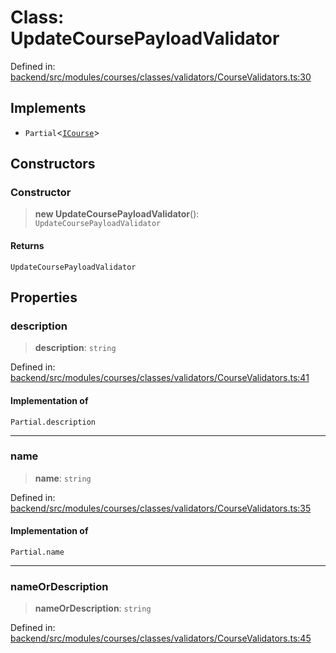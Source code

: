 # Class: UpdateCoursePayloadValidator

Defined in: [backend/src/modules/courses/classes/validators/CourseValidators.ts:30](https://github.com/continuousactivelearning/cal/blob/5ae0447098795fdcf3a415f0360ebe51565b6949/backend/src/modules/courses/classes/validators/CourseValidators.ts#L30)

## Implements

- `Partial`\<[`ICourse`](../../../../../../shared/interfaces/IUser/interfaces/ICourse.md)\>

## Constructors

### Constructor

> **new UpdateCoursePayloadValidator**(): `UpdateCoursePayloadValidator`

#### Returns

`UpdateCoursePayloadValidator`

## Properties

### description

> **description**: `string`

Defined in: [backend/src/modules/courses/classes/validators/CourseValidators.ts:41](https://github.com/continuousactivelearning/cal/blob/5ae0447098795fdcf3a415f0360ebe51565b6949/backend/src/modules/courses/classes/validators/CourseValidators.ts#L41)

#### Implementation of

`Partial.description`

***

### name

> **name**: `string`

Defined in: [backend/src/modules/courses/classes/validators/CourseValidators.ts:35](https://github.com/continuousactivelearning/cal/blob/5ae0447098795fdcf3a415f0360ebe51565b6949/backend/src/modules/courses/classes/validators/CourseValidators.ts#L35)

#### Implementation of

`Partial.name`

***

### nameOrDescription

> **nameOrDescription**: `string`

Defined in: [backend/src/modules/courses/classes/validators/CourseValidators.ts:45](https://github.com/continuousactivelearning/cal/blob/5ae0447098795fdcf3a415f0360ebe51565b6949/backend/src/modules/courses/classes/validators/CourseValidators.ts#L45)
